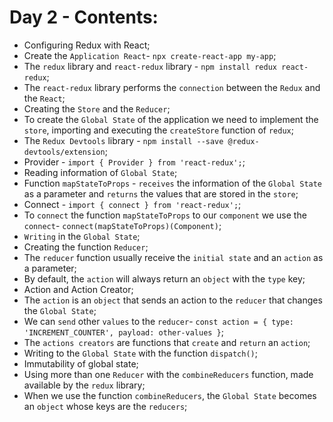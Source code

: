 # Day 2 - Contents: 

* Configuring Redux with React; 
* Create the `Application React`- `npx create-react-app my-app`; 
* The `redux` library and `react-redux` library - `npm install redux react-redux`; 
* The `react-redux` library performs the `connection` between the `Redux` and the `React`; 
* Creating the `Store` and the `Reducer`; 
* To create the `Global State` of the application we need to implement the `store`, importing and executing the `createStore` function of `redux`; 
* The `Redux Devtools` library - `npm install --save @redux-devtools/extension`; 
* Provider - `import { Provider } from 'react-redux';`; 
* Reading information of `Global State`; 
* Function `mapStateToProps` - `receives` the information of the `Global State` as a parameter and `returns` the values that are stored in the `store`; 
* Connect - `import { connect } from 'react-redux';`; 
* To `connect` the function `mapStateToProps` to our `component` we use the `connect`- `connect(mapStateToProps)(Component)`; 
* `Writing` in the `Global State`; 
* Creating the function `Reducer`; 
* The `reducer` function usually receive the `initial state` and an `action` as a parameter; 
* By default, the `action` will always return an `object` with the `type` key; 
* Action and Action Creator; 
* The `action` is an `object` that sends an action to the `reducer` that changes the `Global State`; 
* We can `send` other `values` to the `reducer`- `const action = { type: 'INCREMENT_COUNTER', payload: other-values }`; 
* The `actions creators` are functions that `create` and `return` an `action`; 
* Writing to the `Global State` with the function `dispatch()`; 
* Immutability of global state; 
* Using more than one `Reducer` with the `combineReducers` function, made available by the `redux` library; 
* When we use the function `combineReducers`, the `Global State` becomes an `object` whose keys are the `reducers`; 
